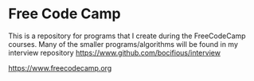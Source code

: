 # **Free Code Camp**

This is a repository for programs that I create during the FreeCodeCamp courses.
Many of the smaller programs/algorithms will be found in my interview repository <https://www.github.com/bocifious/interview>

<https://www.freecodecamp.org>
